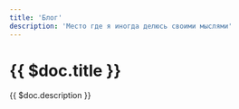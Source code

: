 ```yaml
---
title: 'Блог'
description: 'Место где я иногда делюсь своими мыслями'
---
```


# {{ $doc.title }}

{{ $doc.description }}
